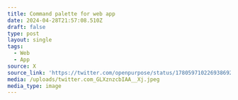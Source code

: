 ```yaml
---
title: Command palette for web app
date: 2024-04-28T21:57:08.510Z
draft: false
type: post
layout: single
tags:
  - Web
  - App
source: X
source_link: 'https://twitter.com/openpurpose/status/1780597102269386926'
media: /uploads/twitter.com_GLXznzcbIAA__Xj.jpeg
media_type: image
---
```


